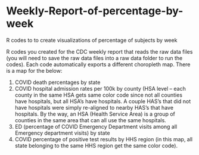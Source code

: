 # Weekly-Report-of-percentage-by-week
R codes to to create visualizations of percentage of subjects by week

R codes you created for the CDC weekly report that reads the raw data files (you will need to save the raw data files into a raw data folder to run the codes). Each code automatically exports a different choropleth map. There is a map for the below:

1. COVID death percentages by state
2. COVID hospital admission rates per 100k by county (HSA level – each county in the same HSA gets same color code since not all counties have hospitals, but all HSA’s have hospitals. A couple HAS’s that did not have hospitals were simply re-aligned to nearby HAS’s that have hospitals. By the way, an HSA (Health Service Area) is a group of counties in the same area that can all use the same hospitals.
3. ED (percentage of COVID Emergency Department visits among all Emergency department visits) by state
4. COVID percentage of positive test results by HHS region (in this map, all state belonging to the same HHS region get the same color code).
